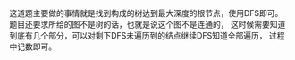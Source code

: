 <!-- date and tags in the next two lines
2019-02-24 00:16:17 +0800
tree, tree depth, graph, connected components
-->

这道题主要做的事情就是找到构成的树达到最大深度的根节点，使用DFS即可。
题目还要求所给的图不是树的话，也就是说这个图不是连通的，
这时候需要知道到底有几个部分，可以对剩下DFS未遍历到的结点继续DFS知道全部遍历，
过程中记数即可。
